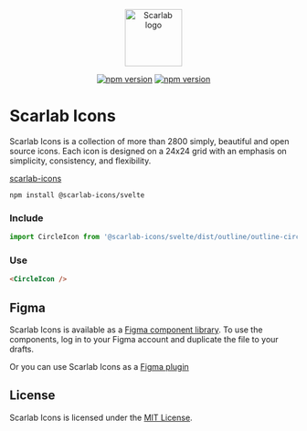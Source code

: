 <p align="center"><a href="https://scarlab-icons.la-moore.ru" target="_blank" rel="noopener noreferrer"><img width="100" src="https://scarlab-icons.la-moore.ru/images/scarab-logo.png" alt="Scarlab logo"></a></p>

<p align="center">
  <a href="https://www.npmjs.com/package/@scarlab-icons/svelte"><img src="https://img.shields.io/npm/v/@scarlab-icons/svelte?color=%23cb0000" alt="npm version"></a>
  <a href="https://www.npmjs.com/package/@scarlab-icons/svelte"><img src="https://img.shields.io/npm/dm/@scarlab-icons/svelte" alt="npm version"></a>
</p>

# Scarlab Icons
Scarlab Icons is a collection of more than 2800 simply, beautiful and open source icons. Each icon is designed on a 24x24 grid with an emphasis on simplicity, consistency, and flexibility.

[scarlab-icons](http://scarlab-icons.la-moore.ru/)

```shell
npm install @scarlab-icons/svelte
```

### Include
```js
import CircleIcon from '@scarlab-icons/svelte/dist/outline/outline-circle.svelte'
```

### Use
```html
<CircleIcon />
```

## Figma
Scarlab Icons is available as a [Figma component library](https://www.figma.com/community/file/1051907827478622063/Scarab-Icons). To use the components, log in to your Figma account and duplicate the file to your drafts.

Or you can use Scarlab Icons as a [Figma plugin](https://www.figma.com/community/plugin/1053846082213772972/Scarlab-Icons)


## License
Scarlab Icons is licensed under the [MIT License](https://github.com/la-moore/scarlab-icons/blob/master/LICENSE).
